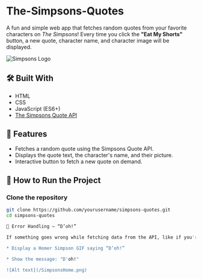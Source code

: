 # The-Simpsons-Quotes

A fun and simple web app that fetches random quotes from your favorite characters on *The Simpsons*! Every time you click the **"Eat My Shorts"** button, a new quote, character name, and character image will be displayed.

![Simpsons Logo](https://upload.wikimedia.org/wikipedia/en/0/0d/Simpsons_FamilyPicture.png)

## 🛠️ Built With

- HTML
- CSS
- JavaScript (ES6+)
- [The Simpsons Quote API](https://thesimpsonsquoteapi.glitch.me/)

## 🚀 Features

- Fetches a random quote using the Simpsons Quote API.
- Displays the quote text, the character's name, and their picture.
- Interactive button to fetch a new quote on demand.

## 🚀 How to Run the Project

### Clone the repository

```bash
git clone https://github.com/yourusername/simpsons-quotes.git
cd simpsons-quotes

😬 Error Handling – “D’oh!”

If something goes wrong while fetching data from the API, like if you're offline, you misspelled the API or the API is down, the app will:

* Display a Homer Simpson GIF saying “D’oh!”

* Show the message: "D'oh!"

![Alt text](/SimpsonsHome.png)